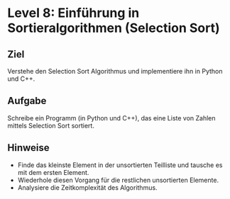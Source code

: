 # Level 8: Einführung in Sortieralgorithmen (Selection Sort)

## Ziel

Verstehe den Selection Sort Algorithmus und implementiere ihn in Python und C++.

## Aufgabe

Schreibe ein Programm (in Python und C++), das eine Liste von Zahlen mittels Selection Sort sortiert.

## Hinweise

- Finde das kleinste Element in der unsortierten Teilliste und tausche es mit dem ersten Element.
- Wiederhole diesen Vorgang für die restlichen unsortierten Elemente.
- Analysiere die Zeitkomplexität des Algorithmus.
